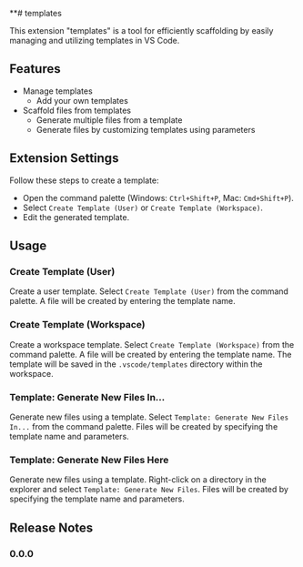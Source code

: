 **# templates

This extension "templates" is a tool for efficiently scaffolding by easily managing and utilizing templates in VS Code.

## Features

* Manage templates
  * Add your own templates
* Scaffold files from templates
  * Generate multiple files from a template
  * Generate files by customizing templates using parameters

## Extension Settings

Follow these steps to create a template:
* Open the command palette (Windows: `Ctrl+Shift+P`, Mac: `Cmd+Shift+P`).
* Select `Create Template (User)` or `Create Template (Workspace)`.
* Edit the generated template.
## Usage

### Create Template (User)

Create a user template.
Select `Create Template (User)` from the command palette.
A file will be created by entering the template name.

### Create Template (Workspace)

Create a workspace template.
Select `Create Template (Workspace)` from the command palette.
A file will be created by entering the template name.
The template will be saved in the `.vscode/templates` directory within the workspace.

### Template: Generate New Files In...

Generate new files using a template.
Select `Template: Generate New Files In...` from the command palette.
Files will be created by specifying the template name and parameters.

### Template: Generate New Files Here

Generate new files using a template.
Right-click on a directory in the explorer and select `Template: Generate New Files`.
Files will be created by specifying the template name and parameters.

## Release Notes

### 0.0.0

